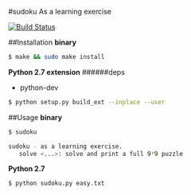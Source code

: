 #sudoku
As a learning exercise

[![Build Status](https://travis-ci.org/uael/sudoku.svg?branch=master)](https://travis-ci.org/uael/sudoku)

##Installation
**binary**
```bash
$ make && sudo make install
```
**Python 2.7 extension**
######deps
- python-dev
```bash
$ python setup.py build_ext --inplace --user
```

##Usage
**binary**
```bash
$ sudoku

sudoku - as a learning exercise.
   solve <...>: solve and print a full 9*9 puzzle
```
**Python 2.7**
```bash
$ python sudoku.py easy.txt
```